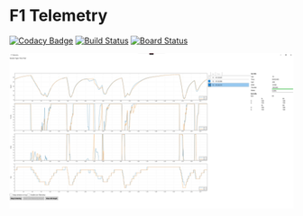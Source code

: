 # F1 Telemetry

[![Codacy Badge](https://app.codacy.com/project/badge/Grade/ab9966b8606c43a2927910ee157ae8d1)](https://www.codacy.com/gh/ferdinh/F1-Telemetry/dashboard?utm_source=github.com&utm_medium=referral&utm_content=ferdinh/F1-Telemetry&utm_campaign=Badge_Grade)
[![Build Status](https://dev.azure.com/wakatobi/F1%20Telemetry/_apis/build/status/ferdinh.F1-Telemetry?branchName=master)](https://dev.azure.com/wakatobi/F1%20Telemetry/_build/latest?definitionId=2&branchName=master)
[![Board Status](https://dev.azure.com/wakatobi/4388704d-474f-4e54-b9b7-fd49a91ef36d/bc4d32e1-60e4-4705-98d0-15a4d558ac98/_apis/work/boardbadge/fde860e2-034f-48c4-87db-2848386b6ffb?columnOptions=1)](https://dev.azure.com/wakatobi/4388704d-474f-4e54-b9b7-fd49a91ef36d/_boards/board/t/bc4d32e1-60e4-4705-98d0-15a4d558ac98/Microsoft.RequirementCategory/)

![Telemetry](https://raw.githubusercontent.com/ferdinh/F1-Telemetry/master/docs/pics/mainscreen.jpg)
